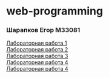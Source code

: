 # web-programming
### Шарапков Егор М33081
[Лабораторная работа 1](https://egorgrib.github.io/web-programming/1/)<br>
[Лабораторная работа 2](https://egorgrib.github.io/web-programming/2/)<br>
[Лабораторная работа 3](https://egorgrib.github.io/web-programming/3/)<br>
[Лабораторная работа 4](https://egorgrib.github.io/web-programming/4/)<br>
[Лабораторная работа 4](https://egorgrib.github.io/web-programming/final/)
